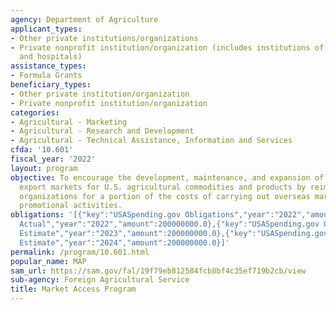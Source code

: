 ```yaml
---
agency: Department of Agriculture
applicant_types:
- Other private institutions/organizations
- Private nonprofit institution/organization (includes institutions of higher education
  and hospitals)
assistance_types:
- Formula Grants
beneficiary_types:
- Other private institution/organization
- Private nonprofit institution/organization
categories:
- Agricultural - Marketing
- Agricultural - Research and Development
- Agricultural - Technical Assistance, Information and Services
cfda: '10.601'
fiscal_year: '2022'
layout: program
objective: To encourage the development, maintenance, and expansion of commercial
  export markets for U.S. agricultural commodities and products by reimbursing participating
  organizations for a portion of the costs of carrying out overseas marketing and
  promotional activities.
obligations: '[{"key":"USASpending.gov Obligations","year":"2022","amount":172783955.45},{"key":"SAM.gov
  Actual","year":"2022","amount":200000000.0},{"key":"USASpending.gov Obligations","year":"2023","amount":152293436.14},{"key":"SAM.gov
  Estimate","year":"2023","amount":200000000.0},{"key":"USASpending.gov Obligations","year":"2024","amount":0.0},{"key":"SAM.gov
  Estimate","year":"2024","amount":200000000.0}]'
permalink: /program/10.601.html
popular_name: MAP
sam_url: https://sam.gov/fal/19f79eb812584fcb8bf4c35ef719b2cb/view
sub-agency: Foreign Agricultural Service
title: Market Access Program
---
```

